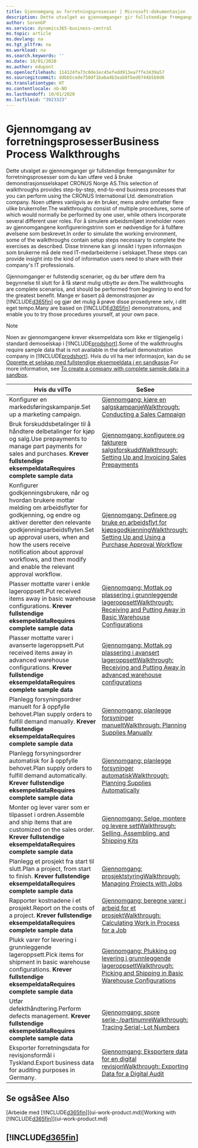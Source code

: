 ```yaml
---
title: Gjennomgang av forretningsprosesser | Microsoft-dokumentasjon
description: Dette utvalget av gjennomganger gir fullstendige fremgangsmåter for forretningsprosesser som du kan utføre ved å bruke demonstrasjonsselskapet CRONUS Norge AS.
author: SorenGP
ms.service: dynamics365-business-central
ms.topic: article
ms.devlang: na
ms.tgt_pltfrm: na
ms.workload: na
ms.search.keywords: ''
ms.date: 10/01/2020
ms.author: edupont
ms.openlocfilehash: 114124fa73c0de1ec45efedd913ea7ffe3439a57
ms.sourcegitcommit: ddbb5cede750df1baba4b3eab8fbed6744b5b9d6
ms.translationtype: HT
ms.contentlocale: nb-NO
ms.lasthandoff: 10/01/2020
ms.locfileid: "3923323"
---
```

# <a name="business-process-walkthroughs"></a><span data-ttu-id="13e26-103">Gjennomgang av forretningsprosesser</span><span class="sxs-lookup"><span data-stu-id="13e26-103">Business Process Walkthroughs</span></span>

<span data-ttu-id="13e26-104">Dette utvalget av gjennomganger gir fullstendige fremgangsmåter for forretningsprosesser som du kan utføre ved å bruke demonstrasjonsselskapet CRONUS Norge AS.</span><span class="sxs-lookup"><span data-stu-id="13e26-104">This selection of walkthroughs provides step-by-step, end-to-end business processes that you can perform using the CRONUS International Ltd. demonstration company.</span></span> <span data-ttu-id="13e26-105">Noen utføres vanligvis av én bruker, mens andre omfatter flere ulike brukerroller.</span><span class="sxs-lookup"><span data-stu-id="13e26-105">The walkthroughs consist of multiple procedures, some of which would normally be performed by one user, while others incorporate several different user roles.</span></span> <span data-ttu-id="13e26-106">For å simulere arbeidsmiljøet inneholder noen av gjennomgangene konfigureringstrinn som er nødvendige for å fullføre øvelsene som beskrevet.</span><span class="sxs-lookup"><span data-stu-id="13e26-106">In order to simulate the working environment, some of the walkthroughs contain setup steps necessary to complete the exercises as described.</span></span> <span data-ttu-id="13e26-107">Disse trinnene kan gi innsikt i typen informasjon som brukerne må dele med IT-medarbeiderne i selskapet.</span><span class="sxs-lookup"><span data-stu-id="13e26-107">These steps can provide insight into the kind of information users need to share with their company's IT professionals.</span></span>  

 <span data-ttu-id="13e26-108">Gjennomganger er fullstendig scenarier, og du bør utføre dem fra begynnelse til slutt for å få størst mulig utbytte av dem.</span><span class="sxs-lookup"><span data-stu-id="13e26-108">The walkthroughs are complete scenarios, and should be performed from beginning to end for the greatest benefit.</span></span> <span data-ttu-id="13e26-109">Mange er basert på demonstrasjoner av [!INCLUDE[d365fin](includes/d365fin_md.md)] og gjør det mulig å prøve disse prosedyrene selv, i ditt eget tempo.</span><span class="sxs-lookup"><span data-stu-id="13e26-109">Many are based on [!INCLUDE[d365fin](includes/d365fin_md.md)] demonstrations, and enable you to try those procedures yourself, at your own pace.</span></span>  

> [!NOTE]
> <span data-ttu-id="13e26-110">Noen av gjennomgangene krever eksempeldata som ikke er tilgjengelig i standard demoselskap i [!INCLUDE[prodshort](includes/prodshort.md)].</span><span class="sxs-lookup"><span data-stu-id="13e26-110">Some of the walkthroughs require sample data that is not available in the default demonstration company in [!INCLUDE[prodshort](includes/prodshort.md)].</span></span> <span data-ttu-id="13e26-111">Hvis du vil ha mer informasjon, kan du se [Opprette et selskap med fullstendige eksempeldata i en sandkasse](across-how-create-sandbox-environment.md#to-create-a-company-with-complete-sample-data-in-a-sandbox).</span><span class="sxs-lookup"><span data-stu-id="13e26-111">For more information, see [To create a company with complete sample data in a sandbox](across-how-create-sandbox-environment.md#to-create-a-company-with-complete-sample-data-in-a-sandbox).</span></span>

|<span data-ttu-id="13e26-112">Hvis du vil</span><span class="sxs-lookup"><span data-stu-id="13e26-112">To</span></span>|<span data-ttu-id="13e26-113">Se</span><span class="sxs-lookup"><span data-stu-id="13e26-113">See</span></span>|  
|--------|---------|  
|<span data-ttu-id="13e26-114">Konfigurer en markedsføringskampanje.</span><span class="sxs-lookup"><span data-stu-id="13e26-114">Set up a marketing campaign.</span></span>|[<span data-ttu-id="13e26-115">Gjennomgang: kjøre en salgskampanje</span><span class="sxs-lookup"><span data-stu-id="13e26-115">Walkthrough: Conducting a Sales Campaign</span></span>](walkthrough-conducting-a-sales-campaign.md)|  
|<span data-ttu-id="13e26-116">Bruk forskuddsbetalinger til å håndtere delbetalinger for kjøp og salg.</span><span class="sxs-lookup"><span data-stu-id="13e26-116">Use prepayments to manage part payments for sales and purchases.</span></span> <span data-ttu-id="13e26-117">**Krever fullstendige eksempeldata**</span><span class="sxs-lookup"><span data-stu-id="13e26-117">**Requires complete sample data**</span></span> |[<span data-ttu-id="13e26-118">Gjennomgang: konfigurere og fakturere salgsforskudd</span><span class="sxs-lookup"><span data-stu-id="13e26-118">Walkthrough: Setting Up and Invoicing Sales Prepayments</span></span>](walkthrough-setting-up-and-invoicing-sales-prepayments.md)|  
|<span data-ttu-id="13e26-119">Konfigurer godkjenningsbrukere, når og hvordan brukere mottar melding om arbeidsflyter for godkjenning, og endre og aktiver deretter den relevante godkjenningsarbeidsflyten.</span><span class="sxs-lookup"><span data-stu-id="13e26-119">Set up approval users, when and how the users receive notification about approval workflows, and then modify and enable the relevant approval workflow.</span></span>|[<span data-ttu-id="13e26-120">Gjennomgang: Definere og bruke en arbeidsflyt for kjøpsgodkjenning</span><span class="sxs-lookup"><span data-stu-id="13e26-120">Walkthrough: Setting Up and Using a Purchase Approval Workflow</span></span>](walkthrough-setting-up-and-using-a-purchase-approval-workflow.md)|  
|<span data-ttu-id="13e26-121">Plasser mottatte varer i enkle lageroppsett.</span><span class="sxs-lookup"><span data-stu-id="13e26-121">Put received items away in basic warehouse configurations.</span></span> <span data-ttu-id="13e26-122">**Krever fullstendige eksempeldata**</span><span class="sxs-lookup"><span data-stu-id="13e26-122">**Requires complete sample data**</span></span>|[<span data-ttu-id="13e26-123">Gjennomgang: Mottak og plassering i grunnleggende lageroppsett</span><span class="sxs-lookup"><span data-stu-id="13e26-123">Walkthrough: Receiving and Putting Away in Basic Warehouse Configurations</span></span>](walkthrough-receiving-and-putting-away-in-basic-warehousing.md)|  
|<span data-ttu-id="13e26-124">Plasser mottatte varer i avanserte lageroppsett.</span><span class="sxs-lookup"><span data-stu-id="13e26-124">Put received items away in advanced warehouse configurations.</span></span> <span data-ttu-id="13e26-125">**Krever fullstendige eksempeldata**</span><span class="sxs-lookup"><span data-stu-id="13e26-125">**Requires complete sample data**</span></span>|[<span data-ttu-id="13e26-126">Gjennomgang: Mottak og plassering i avansert lageroppsett</span><span class="sxs-lookup"><span data-stu-id="13e26-126">Walkthrough: Receiving and Putting Away in advanced warehouse configurations</span></span>](walkthrough-receiving-and-putting-away-in-advanced-warehousing.md)|  
|<span data-ttu-id="13e26-127">Planlegg forsyningsordrer manuelt for å oppfylle behovet.</span><span class="sxs-lookup"><span data-stu-id="13e26-127">Plan supply orders to fulfill demand manually.</span></span> <span data-ttu-id="13e26-128">**Krever fullstendige eksempeldata**</span><span class="sxs-lookup"><span data-stu-id="13e26-128">**Requires complete sample data**</span></span>|[<span data-ttu-id="13e26-129">Gjennomgang: planlegge forsyninger manuelt</span><span class="sxs-lookup"><span data-stu-id="13e26-129">Walkthrough: Planning Supplies Manually</span></span>](walkthrough-planning-supplies-manually.md)|  
|<span data-ttu-id="13e26-130">Planlegg forsyningsordrer automatisk for å oppfylle behovet.</span><span class="sxs-lookup"><span data-stu-id="13e26-130">Plan supply orders to fulfill demand automatically.</span></span> <span data-ttu-id="13e26-131">**Krever fullstendige eksempeldata**</span><span class="sxs-lookup"><span data-stu-id="13e26-131">**Requires complete sample data**</span></span>|[<span data-ttu-id="13e26-132">Gjennomgang: planlegge forsyninger automatisk</span><span class="sxs-lookup"><span data-stu-id="13e26-132">Walkthrough: Planning Supplies Automatically</span></span>](walkthrough-planning-supplies-automatically.md)|  
|<span data-ttu-id="13e26-133">Monter og lever varer som er tilpasset i ordren.</span><span class="sxs-lookup"><span data-stu-id="13e26-133">Assemble and ship items that are customized on the sales order.</span></span> <span data-ttu-id="13e26-134">**Krever fullstendige eksempeldata**</span><span class="sxs-lookup"><span data-stu-id="13e26-134">**Requires complete sample data**</span></span>|[<span data-ttu-id="13e26-135">Gjennomgang: Selge, montere og levere sett</span><span class="sxs-lookup"><span data-stu-id="13e26-135">Walkthrough: Selling, Assembling, and Shipping Kits</span></span>](walkthrough-selling-assembling-and-shipping-kits.md)|  
|<span data-ttu-id="13e26-136">Planlegg et prosjekt fra start til slutt.</span><span class="sxs-lookup"><span data-stu-id="13e26-136">Plan a project, from start to finish.</span></span> <span data-ttu-id="13e26-137">**Krever fullstendige eksempeldata**</span><span class="sxs-lookup"><span data-stu-id="13e26-137">**Requires complete sample data**</span></span>|[<span data-ttu-id="13e26-138">Gjennomgang: prosjektstyring</span><span class="sxs-lookup"><span data-stu-id="13e26-138">Walkthrough: Managing Projects with Jobs</span></span>](walkthrough-managing-projects-with-jobs.md)|  
|<span data-ttu-id="13e26-139">Rapporter kostnadene i et prosjekt.</span><span class="sxs-lookup"><span data-stu-id="13e26-139">Report on the costs of a project.</span></span> <span data-ttu-id="13e26-140">**Krever fullstendige eksempeldata**</span><span class="sxs-lookup"><span data-stu-id="13e26-140">**Requires complete sample data**</span></span>|[<span data-ttu-id="13e26-141">Gjennomgang: beregne varer i arbeid for et prosjekt</span><span class="sxs-lookup"><span data-stu-id="13e26-141">Walkthrough: Calculating Work in Process for a Job</span></span>](walkthrough-calculating-work-in-process-for-a-job.md)|  
|<span data-ttu-id="13e26-142">Plukk varer for levering i grunnleggende lageroppsett.</span><span class="sxs-lookup"><span data-stu-id="13e26-142">Pick items for shipment in basic warehouse configurations.</span></span> <span data-ttu-id="13e26-143">**Krever fullstendige eksempeldata**</span><span class="sxs-lookup"><span data-stu-id="13e26-143">**Requires complete sample data**</span></span>|[<span data-ttu-id="13e26-144">Gjennomgang: Plukking og levering i grunnleggende lageroppsett</span><span class="sxs-lookup"><span data-stu-id="13e26-144">Walkthrough: Picking and Shipping in Basic Warehouse Configurations</span></span>](walkthrough-picking-and-shipping-in-basic-warehousing.md)|  
|<span data-ttu-id="13e26-145">Utfør defekthåndtering.</span><span class="sxs-lookup"><span data-stu-id="13e26-145">Perform defects management.</span></span> <span data-ttu-id="13e26-146">**Krever fullstendige eksempeldata**</span><span class="sxs-lookup"><span data-stu-id="13e26-146">**Requires complete sample data**</span></span>|[<span data-ttu-id="13e26-147">Gjennomgang: spore serie-/partinumre</span><span class="sxs-lookup"><span data-stu-id="13e26-147">Walkthrough: Tracing Serial-Lot Numbers</span></span>](walkthrough-tracing-serial-lot-numbers.md)|
|<span data-ttu-id="13e26-148">Eksporter forretningsdata for revisjonsformål i Tyskland.</span><span class="sxs-lookup"><span data-stu-id="13e26-148">Export business data for auditing purposes in Germany.</span></span>|[<span data-ttu-id="13e26-149">Gjennomgang: Eksportere data for en digital revisjon</span><span class="sxs-lookup"><span data-stu-id="13e26-149">Walkthrough: Exporting Data for a Digital Audit</span></span>](LocalFunctionality/Germany/walkthrough-exporting-data-for-a-digital-audit.md)|

## <a name="see-also"></a><span data-ttu-id="13e26-150">Se også</span><span class="sxs-lookup"><span data-stu-id="13e26-150">See Also</span></span>

<span data-ttu-id="13e26-151">[Arbeide med [!INCLUDE[d365fin](includes/d365fin_md.md)]](ui-work-product.md)</span><span class="sxs-lookup"><span data-stu-id="13e26-151">[Working with [!INCLUDE[d365fin](includes/d365fin_md.md)]](ui-work-product.md)</span></span>  

## [!INCLUDE[d365fin](includes/free_trial_md.md)]  
